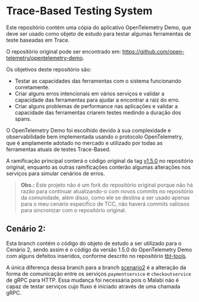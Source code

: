 # Trace-Based Testing System

Este repositório contém uma cópia do aplicativo OpenTelemetry Demo, que deve ser usado como objeto de estudo para testar algumas ferramentas de teste baseadas em Trace.

O repositório original pode ser encontrado em: https://github.com/open-telemetry/opentelemetry-demo.

Os objetivos deste repositório são:

- Testar as capacidades das ferramentas com o sistema funcionando corretamente.
- Criar alguns erros intencionais em vários serviços e validar a capacidade das ferramentas para ajudar a encontrar a raiz do erro.
- Criar alguns problemas de performance nas aplicações e validar a capacidade das ferramentas criarem testes medindo a duração dos spans.

O OpenTelemetry Demo foi escolhido devido à sua complexidade e observabilidade bem implementada usando o protocolo OpenTelemetry, que é amplamente adotado no mercado e utilizado por todas as ferramentas atuais de testes Trace-Based.

A ramificação principal conterá o código original da tag [v1.5.0](https://github.com/open-telemetry/opentelemetry-demo/tree/1.5.0) no repositório original, enquanto as outras ramificações conterão algumas alterações nos serviços para simular cenários de erros.

> **Obs.:** Este projeto não é um fork do repositório original porque não há razão para continuar atualizando-o com novos commits no repositório da comunidade, além disso, como ele se destina a ser usado apenas para o meu cenário específico de TCC, não haverá commits valiosos para sincronizar com o repositório original.

## Cenário 2:

Esta branch contém o código do objeto de estudo a ser utilizado para o Cenário 2, sendo assim é o código da versão 1.5.0 do OpenTelemetry Demo com alguns defeitos inseridos, conforme descrito no repositório [tbt-tools](https://github.com/GabrielFVieira/tbt-tools).

A única diferença dessa branch para a branch [scenario2](https://github.com/GabrielFVieira/tbt-system/tree/scenario2) é a alteração da forma de comunicação entre os serviços `paymentservice` e `checkoutservice` de gRPC para HTTP. Essa mudança foi necessária pois o Malabi não é capaz de testar serviços cujo fluxo é iniciado através de uma chamada gRPC.
